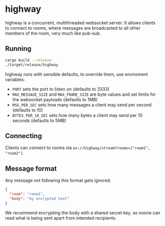 # highway

highway is a concurrent, multithreaded websocket server. It allows clients to connect to rooms, where messages are broadcasted to all other members of the room, very much like pub-sub.

## Running

```sh
cargo build --release
./target/release/highway
```

highway runs with sensible defaults, to override them, use enviroment variables:

- `PORT` sets the port to listen on (defaults to 3333)
- `MAX_MESSAGE_SIZE` and `MAX_FRAME_SIZE` are byte values and set limits for the websocket payloads (defaults to 1MB)
- `MSG_PER_SEC` sets how many messages a client may send per second (defaults to 10)
- `BYTES_PER_10_SEC` sets how many bytes a client may send per 10 seconds (defaults to 5MB)

## Connecting

Clients can connect to rooms via `ws://highway/stream?rooms=["room1", "room2"]`.

## Message format

Any message not following this format gets ignored.

```json
{
  "room": "room1",
  "body": "my encrypted text"
}
```

We recommend encrypting the body with a shared secret key, so noone can read what is being sent apart from intended recipients.
